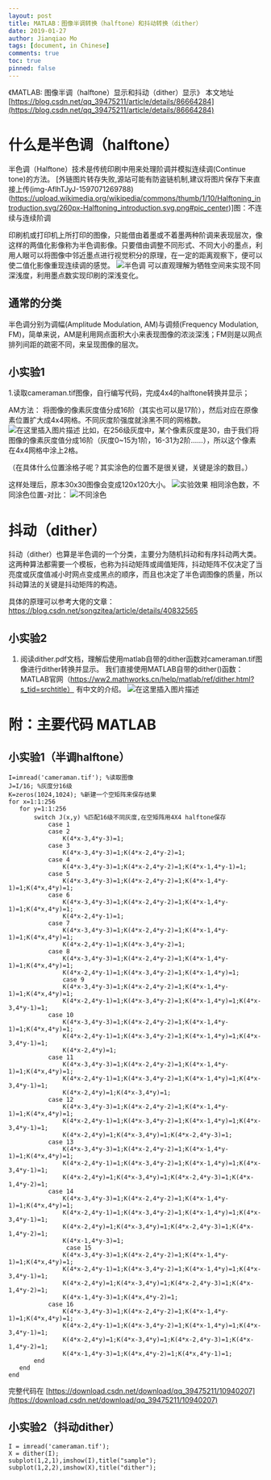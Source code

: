 ```yaml
---
layout: post
title: MATLAB：图像半调转换（halftone）和抖动转换（dither）
date: 2019-01-27
author: Jianqiao Mo
tags: [document, in Chinese]
comments: true
toc: true
pinned: false
---
```


《MATLAB: 图像半调（halftone）显示和抖动（dither）显示》
本文地址 [https://blog.csdn.net/qq_39475211/article/details/86664284](https://blog.csdn.net/qq_39475211/article/details/86664284)
<!-- more -->
# 什么是半色调（halftone）

半色调（Halftone）技术是传统印刷中用来处理阶调并模拟连续调(Continue tone)的方法。
        [外链图片转存失败,源站可能有防盗链机制,建议将图片保存下来直接上传(img-AflhTJyJ-1597071269788)(https://upload.wikimedia.org/wikipedia/commons/thumb/1/10/Halftoning_introduction.svg/260px-Halftoning_introduction.svg.png#pic_center)]图：不连续与连续阶调

印刷机或打印机上所打印的图像，只能借由着墨或不着墨两种阶调来表现层次，像这样的两值化影像称为半色调影像。只要借由调整不同形式、不同大小的墨点，利用人眼可以将图像中邻近墨点进行视觉积分的原理，在一定的距离观察下，便可以使二值化影像重现连续调的感觉。
![ 半色调 ](https://img-blog.csdn.net/20180114002859872?watermark/2/text/aHR0cDovL2Jsb2cuY3Nkbi5uZXQvdTAxMzE2NTkyMQ==/font/5a6L5L2T/fontsize/400/fill/I0JBQkFCMA==/dissolve/70/gravity/SouthEast#pic_center)
可以直观理解为牺牲空间来实现不同深浅度，利用墨点数实现印刷的深浅变化。

## 通常的分类
半色调分别为调幅(Amplitude Modulation, AM)与调频(Frequency Modulation, FM)，简单来说，AM是利用网点面积大小来表现图像的浓淡深浅；FM则是以网点排列间距的疏密不同，来呈现图像的层次。

## 小实验1

 1.读取cameraman.tif图像，自行编写代码，完成4x4的halftone转换并显示；
 
 AM方法：
 将图像的像素灰度值分成16阶（其实也可以是17阶），然后对应在原像素位置扩大成4x4网格。不同灰度阶强度就涂黑不同的网格数。
 ![在这里插入图片描述](https://img-blog.csdnimg.cn/20190127113313465.png#pic_center)
比如，在256级灰度中，某个像素灰度是30，由于我们将图像的像素灰度值分成16阶（灰度0~15为1阶，16-31为2阶……），所以这个像素在4x4网格中涂上2格。

（在具体什么位置涂格子呢？其实涂色的位置不是很关键，关键是涂的数目。）

这样处理后，原本30x30图像会变成120x120大小。
![实验效果](https://img-blog.csdnimg.cn/20190127113433580.png?x-oss-process=image/watermark,type_ZmFuZ3poZW5naGVpdGk,shadow_10,text_aHR0cHM6Ly9ibG9nLmNzZG4ubmV0L3FxXzM5NDc1MjEx,size_16,color_FFFFFF,t_70#pic_center)
相同涂色数，不同涂色位置-对比：
![不同涂色](https://img-blog.csdnimg.cn/20190127113832657.png?x-oss-process=image/watermark,type_ZmFuZ3poZW5naGVpdGk,shadow_10,text_aHR0cHM6Ly9ibG9nLmNzZG4ubmV0L3FxXzM5NDc1MjEx,size_16,color_FFFFFF,t_70#pic_center)
# 抖动（dither）
抖动（dither）也算是半色调的一个分类，主要分为随机抖动和有序抖动两大类。这两种算法都需要一个模板，也称为抖动矩阵或阈值矩阵，抖动矩阵不仅决定了当亮度或灰度值减小时网点变成黑点的顺序，而且也决定了半色调图像的质量，所以抖动算法的关键是抖动矩阵的构造。

具体的原理可以参考大佬的文章：https://blog.csdn.net/songzitea/article/details/40832565

## 小实验2

 1. 阅读dither.pdf文档，理解后使用matlab自带的dither函数对cameraman.tif图像进行dither转换并显示。
我们直接使用MATLAB自带的dither()函数：
MATLAB官网（https://ww2.mathworks.cn/help/matlab/ref/dither.html?s_tid=srchtitle） 有中文的介绍。
![在这里插入图片描述](https://img-blog.csdnimg.cn/20190127114649332.png?x-oss-process=image/watermark,type_ZmFuZ3poZW5naGVpdGk,shadow_10,text_aHR0cHM6Ly9ibG9nLmNzZG4ubmV0L3FxXzM5NDc1MjEx,size_16,color_FFFFFF,t_70#pic_center)
# 附：主要代码 MATLAB
## 小实验1（半调halftone）

```
I=imread('cameraman.tif'); %读取图像
J=I/16; %灰度分16级
K=zeros(1024,1024); %新建一个空矩阵来保存结果
for x=1:1:256
   for y=1:1:256
       switch J(x,y) %匹配16级不同灰度,在空矩阵用4X4 halftone保存
           case 1
           case 2
               K(4*x-3,4*y-3)=1;
           case 3
               K(4*x-3,4*y-3)=1;K(4*x-2,4*y-2)=1;
           case 4
               K(4*x-3,4*y-3)=1;K(4*x-2,4*y-2)=1;K(4*x-1,4*y-1)=1;
           case 5
               K(4*x-3,4*y-3)=1;K(4*x-2,4*y-2)=1;K(4*x-1,4*y-1)=1;K(4*x,4*y)=1;
           case 6
               K(4*x-3,4*y-3)=1;K(4*x-2,4*y-2)=1;K(4*x-1,4*y-1)=1;K(4*x,4*y)=1;
               K(4*x-2,4*y-1)=1;
           case 7
               K(4*x-3,4*y-3)=1;K(4*x-2,4*y-2)=1;K(4*x-1,4*y-1)=1;K(4*x,4*y)=1;
               K(4*x-2,4*y-1)=1;K(4*x-3,4*y-2)=1;
           case 8
               K(4*x-3,4*y-3)=1;K(4*x-2,4*y-2)=1;K(4*x-1,4*y-1)=1;K(4*x,4*y)=1;
               K(4*x-2,4*y-1)=1;K(4*x-3,4*y-2)=1;K(4*x-1,4*y)=1;
               case 9
               K(4*x-3,4*y-3)=1;K(4*x-2,4*y-2)=1;K(4*x-1,4*y-1)=1;K(4*x,4*y)=1;
               K(4*x-2,4*y-1)=1;K(4*x-3,4*y-2)=1;K(4*x-1,4*y)=1;K(4*x-3,4*y-1)=1;
           case 10
               K(4*x-3,4*y-3)=1;K(4*x-2,4*y-2)=1;K(4*x-1,4*y-1)=1;K(4*x,4*y)=1;
               K(4*x-2,4*y-1)=1;K(4*x-3,4*y-2)=1;K(4*x-1,4*y)=1;K(4*x-3,4*y-1)=1;
               K(4*x-2,4*y)=1;
           case 11
               K(4*x-3,4*y-3)=1;K(4*x-2,4*y-2)=1;K(4*x-1,4*y-1)=1;K(4*x,4*y)=1;
               K(4*x-2,4*y-1)=1;K(4*x-3,4*y-2)=1;K(4*x-1,4*y)=1;K(4*x-3,4*y-1)=1;
               K(4*x-2,4*y)=1;K(4*x-3,4*y)=1;
           case 12
               K(4*x-3,4*y-3)=1;K(4*x-2,4*y-2)=1;K(4*x-1,4*y-1)=1;K(4*x,4*y)=1;
               K(4*x-2,4*y-1)=1;K(4*x-3,4*y-2)=1;K(4*x-1,4*y)=1;K(4*x-3,4*y-1)=1;
               K(4*x-2,4*y)=1;K(4*x-3,4*y)=1;K(4*x-2,4*y-3)=1;
           case 13
               K(4*x-3,4*y-3)=1;K(4*x-2,4*y-2)=1;K(4*x-1,4*y-1)=1;K(4*x,4*y)=1;
               K(4*x-2,4*y-1)=1;K(4*x-3,4*y-2)=1;K(4*x-1,4*y)=1;K(4*x-3,4*y-1)=1;
               K(4*x-2,4*y)=1;K(4*x-3,4*y)=1;K(4*x-2,4*y-3)=1;K(4*x-1,4*y-2)=1;
           case 14
               K(4*x-3,4*y-3)=1;K(4*x-2,4*y-2)=1;K(4*x-1,4*y-1)=1;K(4*x,4*y)=1;
               K(4*x-2,4*y-1)=1;K(4*x-3,4*y-2)=1;K(4*x-1,4*y)=1;K(4*x-3,4*y-1)=1;
               K(4*x-2,4*y)=1;K(4*x-3,4*y)=1;K(4*x-2,4*y-3)=1;K(4*x-1,4*y-2)=1;
               K(4*x-1,4*y-3)=1;
                case 15
               K(4*x-3,4*y-3)=1;K(4*x-2,4*y-2)=1;K(4*x-1,4*y-1)=1;K(4*x,4*y)=1;
               K(4*x-2,4*y-1)=1;K(4*x-3,4*y-2)=1;K(4*x-1,4*y)=1;K(4*x-3,4*y-1)=1;
               K(4*x-2,4*y)=1;K(4*x-3,4*y)=1;K(4*x-2,4*y-3)=1;K(4*x-1,4*y-2)=1;
               K(4*x-1,4*y-3)=1;K(4*x,4*y-2)=1;
           case 16
               K(4*x-3,4*y-3)=1;K(4*x-2,4*y-2)=1;K(4*x-1,4*y-1)=1;K(4*x,4*y)=1;
               K(4*x-2,4*y-1)=1;K(4*x-3,4*y-2)=1;K(4*x-1,4*y)=1;K(4*x-3,4*y-1)=1;
               K(4*x-2,4*y)=1;K(4*x-3,4*y)=1;K(4*x-2,4*y-3)=1;K(4*x-1,4*y-2)=1;
               K(4*x-1,4*y-3)=1;K(4*x,4*y-2)=1;K(4*x,4*y-1)=1;
       end
   end
end

```
完整代码在 [https://download.csdn.net/download/qq_39475211/10940207](https://download.csdn.net/download/qq_39475211/10940207)

## 小实验2（抖动dither）

```
I = imread('cameraman.tif');
X = dither(I);
subplot(1,2,1),imshow(I),title("sample"); 
subplot(1,2,2),imshow(X),title("dither");

```
